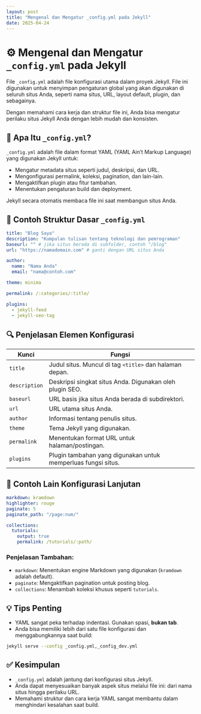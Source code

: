 ```yaml
---
layout: post
title: "Mengenal dan Mengatur _config.yml pada Jekyll"
date: 2025-04-24
---
```


# ⚙️ Mengenal dan Mengatur `_config.yml` pada Jekyll

File `_config.yml` adalah file konfigurasi utama dalam proyek Jekyll. File ini digunakan untuk menyimpan pengaturan global yang akan digunakan di seluruh situs Anda, seperti nama situs, URL, layout default, plugin, dan sebagainya.

Dengan memahami cara kerja dan struktur file ini, Anda bisa mengatur perilaku situs Jekyll Anda dengan lebih mudah dan konsisten.


## 📁 Apa Itu `_config.yml`?

`_config.yml` adalah file dalam format YAML (YAML Ain’t Markup Language) yang digunakan Jekyll untuk:

* Mengatur metadata situs seperti judul, deskripsi, dan URL.
* Mengonfigurasi permalink, koleksi, pagination, dan lain-lain.
* Mengaktifkan plugin atau fitur tambahan.
* Menentukan pengaturan build dan deployment.

Jekyll secara otomatis membaca file ini saat membangun situs Anda.



## 📝 Contoh Struktur Dasar `_config.yml`

```yml
title: "Blog Saya"
description: "Kumpulan tulisan tentang teknologi dan pemrograman"
baseurl: "" # jika situs berada di subfolder, contoh "/blog"
url: "https://namadomain.com" # ganti dengan URL situs Anda

author:
  name: "Nama Anda"
  email: "nama@contoh.com"

theme: minima

permalink: /:categories/:title/

plugins:
  - jekyll-feed
  - jekyll-seo-tag
```


## 🔍 Penjelasan Elemen Konfigurasi

| Kunci         | Fungsi                                                        |
| ------------- | ------------------------------------------------------------- |
| `title`       | Judul situs. Muncul di tag `<title>` dan halaman depan.       |
| `description` | Deskripsi singkat situs Anda. Digunakan oleh plugin SEO.      |
| `baseurl`     | URL basis jika situs Anda berada di subdirektori.             |
| `url`         | URL utama situs Anda.                                         |
| `author`      | Informasi tentang penulis situs.                              |
| `theme`       | Tema Jekyll yang digunakan.                                   |
| `permalink`   | Menentukan format URL untuk halaman/postingan.                |
| `plugins`     | Plugin tambahan yang digunakan untuk memperluas fungsi situs. |



## 🧪 Contoh Lain Konfigurasi Lanjutan

```yml
markdown: kramdown
highlighter: rouge
paginate: 5
paginate_path: "/page:num/"

collections:
  tutorials:
    output: true
    permalink: /tutorials/:path/
```

### Penjelasan Tambahan:

* `markdown`: Menentukan engine Markdown yang digunakan (`kramdown` adalah default).
* `paginate`: Mengaktifkan pagination untuk posting blog.
* `collections`: Menambah koleksi khusus seperti `tutorials`.



## 💡 Tips Penting

* YAML sangat peka terhadap indentasi. Gunakan spasi, **bukan tab**.
* Anda bisa memiliki lebih dari satu file konfigurasi dan menggabungkannya saat build:

```bash
jekyll serve --config _config.yml,_config_dev.yml
```

## ✅ Kesimpulan

* `_config.yml` adalah jantung dari konfigurasi situs Jekyll.
* Anda dapat menyesuaikan banyak aspek situs melalui file ini: dari nama situs hingga perilaku URL.
* Memahami struktur dan cara kerja YAML sangat membantu dalam menghindari kesalahan saat build.


